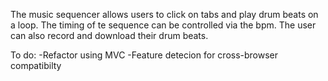 The music sequencer allows users to click on tabs and play drum beats on a loop. The timing of te sequence can be controlled via the bpm. The user can also record and download their drum beats.

To do:
-Refactor using MVC
-Feature detecion for cross-browser compatibilty

